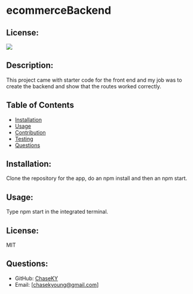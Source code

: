 # ecommerceBackend

## License:

  <img src="https://img.shields.io/badge/License-MIT-blue">
  
  ## Description:
  This project came with starter code for the front end and my job was to create the backend and show that the routes worked correctly.
  ## Table of Contents
  - [Installation](#installation)
  - [Usage](#usage)
  - [Contribution](#contribution)
  - [Testing](#testing)
  - [Questions](#questions)

## Installation:

Clone the repository for the app, do an npm install and then an npm start.

## Usage:

Type npm start in the integrated terminal.

## License:

MIT

## Questions:

- GitHub: [ChaseKY](https://github.com/ChaseKY)
- Email: [chasekyoung@gmail.com]
